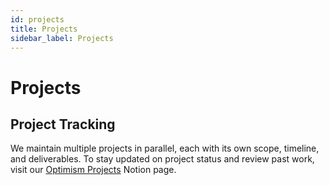 ```yaml
---
id: projects
title: Projects
sidebar_label: Projects
---
```


# Projects

## Project Tracking

We maintain multiple projects in parallel, each with its own scope, timeline, and deliverables. To stay updated on project status and review past work, visit our [Optimism Projects](https://www.notion.so/Optimism-Projects-1aa9a4c092c780f3a7dffa355fa620d9?pvs=21) Notion page.
